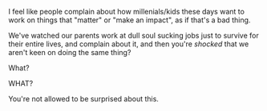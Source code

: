 I feel like people complain about how millenials/kids these days want to work on things that "matter" or "make an impact", as if that's a bad thing.

We've watched our parents work at dull soul sucking jobs just to survive for their entire lives, and complain about it, and then you're *shocked* that we aren't keen on doing the same thing?

What?

WHAT?

You're not allowed to be surprised about this.
